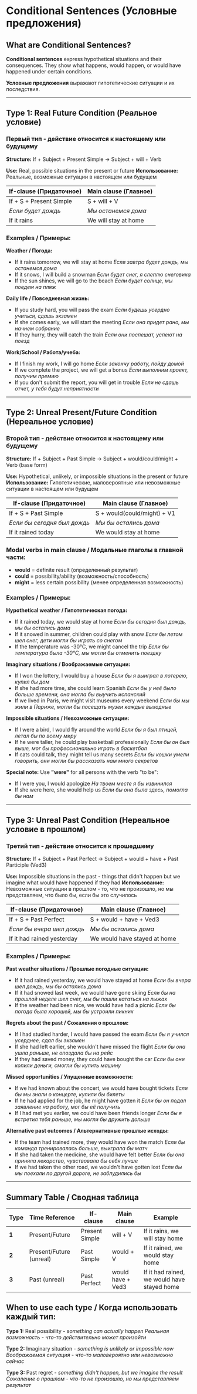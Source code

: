 # Conditional Sentences (Условные предложения)

## What are Conditional Sentences?
**Conditional sentences** express hypothetical situations and their consequences. They show what happens, would happen, or would have happened under certain conditions.

**Условные предложения** выражают гипотетические ситуации и их последствия.

---

## Type 1: Real Future Condition (Реальное условие)
### Первый тип - действие относится к настоящему или будущему

**Structure:** If + Subject + Present Simple → Subject + will + Verb

**Use:** Real, possible situations in the present or future
**Использование:** Реальные, возможные ситуации в настоящем или будущем

| If-clause (Придаточное) | Main clause (Главное) |
|------------------------|----------------------|
| If + S + Present Simple | S + will + V |
| *Если будет дождь* | *Мы останемся дома* |
| If it rains | We will stay at home |

### Examples / Примеры:

**Weather / Погода:**
- If it rains tomorrow, we will stay at home
  *Если завтра будет дождь, мы останемся дома*
- If it snows, I will build a snowman
  *Если будет снег, я слеплю снеговика*
- If the sun shines, we will go to the beach
  *Если будет солнце, мы поедем на пляж*

**Daily life / Повседневная жизнь:**
- If you study hard, you will pass the exam
  *Если будешь усердно учиться, сдашь экзамен*
- If she comes early, we will start the meeting
  *Если она придет рано, мы начнем собрание*
- If they hurry, they will catch the train
  *Если они поспешат, успеют на поезд*

**Work/School / Работа/учеба:**
- If I finish my work, I will go home
  *Если закончу работу, пойду домой*
- If we complete the project, we will get a bonus
  *Если выполним проект, получим премию*
- If you don't submit the report, you will get in trouble
  *Если не сдашь отчет, у тебя будут неприятности*

---

## Type 2: Unreal Present/Future Condition (Нереальное условие)
### Второй тип - действие относится к настоящему или будущему

**Structure:** If + Subject + Past Simple → Subject + would/could/might + Verb (base form)

**Use:** Hypothetical, unlikely, or impossible situations in the present or future
**Использование:** Гипотетические, маловероятные или невозможные ситуации в настоящем или будущем

| If-clause (Придаточное) | Main clause (Главное) |
|------------------------|----------------------|
| If + S + Past Simple | S + would(could/might) + V1 |
| *Если бы сегодня был дождь* | *Мы бы остались дома* |
| If it rained today | We would stay at home |

### Modal verbs in main clause / Модальные глаголы в главной части:
- **would** = definite result (определенный результат)
- **could** = possibility/ability (возможность/способность)
- **might** = less certain possibility (менее определенная возможность)

### Examples / Примеры:

**Hypothetical weather / Гипотетическая погода:**
- If it rained today, we would stay at home
  *Если бы сегодня был дождь, мы бы остались дома*
- If it snowed in summer, children could play with snow
  *Если бы летом шел снег, дети могли бы играть со снегом*
- If the temperature was -30°C, we might cancel the trip
  *Если бы температура была -30°C, мы могли бы отменить поездку*

**Imaginary situations / Воображаемые ситуации:**
- If I won the lottery, I would buy a house
  *Если бы я выиграл в лотерею, купил бы дом*
- If she had more time, she could learn Spanish
  *Если бы у неё было больше времени, она могла бы выучить испанский*
- If we lived in Paris, we might visit museums every weekend
  *Если бы мы жили в Париже, могли бы посещать музеи каждые выходные*

**Impossible situations / Невозможные ситуации:**
- If I were a bird, I would fly around the world
  *Если бы я был птицей, летал бы по всему миру*
- If he were taller, he could play basketball professionally
  *Если бы он был выше, мог бы профессионально играть в баскетбол*
- If cats could talk, they might tell us many secrets
  *Если бы кошки умели говорить, они могли бы рассказать нам много секретов*

**Special note:** Use **"were"** for all persons with the verb "to be":
- If I were you, I would apologize
  *На твоем месте я бы извинился*
- If she were here, she would help us
  *Если бы она была здесь, помогла бы нам*

---

## Type 3: Unreal Past Condition (Нереальное условие в прошлом)
### Третий тип - действие относится к прошедшему

**Structure:** If + Subject + Past Perfect → Subject + would + have + Past Participle (Ved3)

**Use:** Impossible situations in the past - things that didn't happen but we imagine what would have happened if they had
**Использование:** Невозможные ситуации в прошлом - то, что не произошло, но мы представляем, что было бы, если бы это случилось

| If-clause (Придаточное) | Main clause (Главное) |
|------------------------|----------------------|
| If + S + Past Perfect | S + would + have + Ved3 |
| *Если бы вчера шел дождь* | *Мы бы остались дома* |
| If it had rained yesterday | We would have stayed at home |

### Examples / Примеры:

**Past weather situations / Прошлые погодные ситуации:**
- If it had rained yesterday, we would have stayed at home
  *Если бы вчера шел дождь, мы бы остались дома*
- If it had snowed last week, we would have gone skiing
  *Если бы на прошлой неделе шел снег, мы бы пошли кататься на лыжах*
- If the weather had been nice, we would have had a picnic
  *Если бы погода была хорошей, мы бы устроили пикник*

**Regrets about the past / Сожаления о прошлом:**
- If I had studied harder, I would have passed the exam
  *Если бы я учился усерднее, сдал бы экзамен*
- If she had left earlier, she wouldn't have missed the flight
  *Если бы она ушла раньше, не опоздала бы на рейс*
- If they had saved money, they could have bought the car
  *Если бы они копили деньги, смогли бы купить машину*

**Missed opportunities / Упущенные возможности:**
- If we had known about the concert, we would have bought tickets
  *Если бы мы знали о концерте, купили бы билеты*
- If he had applied for the job, he might have gotten it
  *Если бы он подал заявление на работу, мог бы её получить*
- If I had met you earlier, we could have been friends longer
  *Если бы я встретил тебя раньше, мы могли бы дружить дольше*

**Alternative past outcomes / Альтернативные прошлые исходы:**
- If the team had trained more, they would have won the match
  *Если бы команда тренировалась больше, выиграла бы матч*
- If she had taken the medicine, she would have felt better
  *Если бы она приняла лекарство, чувствовала бы себя лучше*
- If we had taken the other road, we wouldn't have gotten lost
  *Если бы мы поехали по другой дороге, не заблудились бы*

---

## Summary Table / Сводная таблица

| Type | Time Reference | If-clause | Main clause | Example |
|------|---------------|-----------|-------------|---------|
| **1** | Present/Future | Present Simple | will + V | If it rains, we will stay home |
| **2** | Present/Future (unreal) | Past Simple | would + V | If it rained, we would stay home |
| **3** | Past (unreal) | Past Perfect | would have + Ved3 | If it had rained, we would have stayed home |

## When to use each type / Когда использовать каждый тип:

**Type 1:** Real possibility - *something can actually happen*
*Реальная возможность - что-то действительно может произойти*

**Type 2:** Imaginary situation - *something is unlikely or impossible now*
*Воображаемая ситуация - что-то маловероятно или невозможно сейчас*

**Type 3:** Past regret - *something didn't happen, but we imagine the result*
*Сожаление о прошлом - что-то не произошло, но мы представляем результат*
